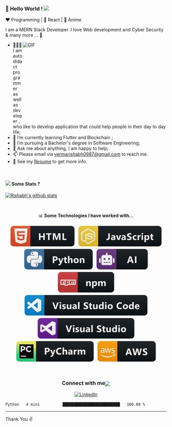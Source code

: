 ### 👋 Hello World !  <img src="https://github.com/TheDudeThatCode/TheDudeThatCode/blob/master/Assets/Earth.gif" width="24px">
  
:heart: Programming | :black_heart: React | :blue_heart: Anime 

I am a MERN Stack Developer. I love Web development and Cyber Security & many more ... 🙏 

  <img align="right" alt="GIF" src="https://media.boingboing.net/wp-content/uploads/2015/09/coffee_in_rain_by_kirokaze-d98qb8z.gif" width="450px" height="250px" />

- 👨🏽‍💻 I am autodidact programmer as well as developer , who like to develop application that could help people in their day to day life;
- 🌱 I’m currently learning Flutter and Blockchain ; 
- 💼 I’m pursuing a Bachelor's degree in Software Engineering;
- 💬 Ask me about anything, I am happy to help;
- 📫 Please email via vermarishabh0987@gmail.com to reach me.
- 📝 See my [Resume](https://drive.google.com/file/d/1_7fOjmp_8PRayirv9nEHxXMAAT1zaua_/view?usp=sharing) to get more info.


<br/>


#### <img src="https://media.giphy.com/media/VgCDAzcKvsR6OM0uWg/giphy.gif" width="50"> Some Stats ?
     
[![Rishabh's github stats](https://github-readme-stats.vercel.app/api?username=RishabhVerma098&show_icons=true&hide=["contribs"]&theme=tokyonight)](https://github.com/anuraghazra/github-readme-stats)  



<br/>

<p align="center">📊 <strong>Some Technologies I have worked with...</strong></p>
<p align="center">
 <img src="https://github.com/anishghimire603/anishghimire603/blob/master/Assets/html.svg" alt="html" style="vertical-align:top; margin:4px">
 <img src="https://github.com/anishghimire603/anishghimire603/blob/master/Assets/javascript.svg" alt="javascript" style="vertical-align:top; margin:4px">
 <img src="https://github.com/anishghimire603/anishghimire603/blob/master/Assets/python.svg" alt="python" style="vertical-align:top; margin:4px">
 <img src="https://github.com/anishghimire603/anishghimire603/blob/master/Assets/ai.svg" alt="ai" style="vertical-align:top; margin:4px">
 <img src="https://github.com/anishghimire603/anishghimire603/blob/master/Assets/npm.svg" alt="npm" style="vertical-align:top; margin:4px">
 <img src="https://github.com/anishghimire603/anishghimire603/blob/master/Assets/visualstudio_code.svg" alt="vscode" style="vertical-align:top; margin:4px">
 <img src="https://github.com/anishghimire603/anishghimire603/blob/master/Assets/visualstudio.svg" alt="vs" style="vertical-align:top; margin:4px">
 <img src="https://github.com/anishghimire603/anishghimire603/blob/master/Assets/jetbrains_pycharm.svg" alt="pycharm" style="vertical-align:top; margin:4px">
 <img src="https://github.com/anishghimire603/anishghimire603/blob/master/Assets/aws.svg" alt="aws" style="vertical-align:top; margin:4px">  
</p>




<br/>

<div align="center">
  <h3 align="center">Connect with me<img align="center" src="https://github.com/rajput2107/rajput2107/blob/master/Assets/Handshake.gif" height="33px" /></h3> 
</div>
 
 
<p align="center">
<a href="https://www.linkedin.com/in/rishabh-verma-174153137/" target="_blank"><img src="https://img.shields.io/badge/LinkedIn-%230077B5.svg?&style=flat-square&logo=linkedin&logoColor=white" alt="LinkedIn"></a>
</p>


<!--START_SECTION:waka-->
```text
Python   4 mins          █████████████████████████   100.00 % 
```
<!--END_SECTION:waka-->


---------
Thank You ✌

